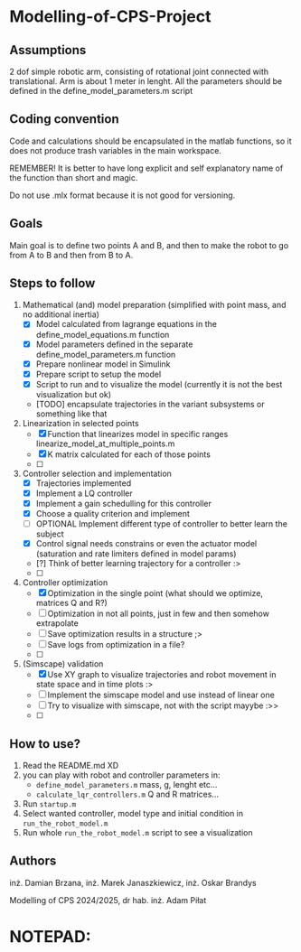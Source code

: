 # Modelling-of-CPS-Project

## Assumptions

2 dof simple robotic arm, consisting of rotational joint connected with translational. Arm is about 1 meter in lenght. All the parameters should be defined in the define_model_parameters.m script


## Coding convention

Code and calculations should be encapsulated in the matlab functions, so it does not produce trash variables in the main workspace.

REMEMBER! It is better to have long explicit and self explanatory name of the function than short and magic.

Do not use .mlx format because it is not good for versioning.


## Goals

Main goal is to define two points A and B, and then to make the robot to go from A to B and then from B to A.


## Steps to follow

1. Mathematical (and) model preparation (simplified with point mass, and no additional inertia)
    - [x] Model calculated from lagrange equations in the define_model_equations.m function
    - [x] Model parameters defined in the separate define_model_parameters.m function
    - [x] Prepare nonlinear model in Simulink
    - [x] Prepare script to setup the model
    - [x] Script to run and to visualize the model (currently it is not the best visualization but ok)
    - [TODO] encapsulate trajectories in the variant subsystems or something like that 
2. Linearization in selected points
    - [x] Function that linearizes model in specific ranges linearize_model_at_multiple_points.m
    - [x] K matrix calculated for each of those points
    - [ ]
3. Controller selection and implementation
    - [x] Trajectories implemented
    - [x] Implement a LQ controller
    - [x] Implement a gain schedulling for this controller
    - [x] Choose a quality criterion and implement
    - [ ] OPTIONAL Implement different type of controller to better learn the subject 
    - [x] Control signal needs constrains or even the actuator model (saturation and rate limiters defined in model params)
    - [?] Think of better learning trajectory for a controller :> 
    - [ ]
4. Controller optimization
    - [x] Optimization in the single point (what should we optimize, matrices Q and R?)
    - [ ] Optimization in not all points, just in few and then somehow extrapolate
    - [ ] Save optimization results in a structure ;>
    - [ ] Save logs from optimization in a file?
    - [ ]
5. (Simscape) validation
    - [x] Use XY graph to visualize trajectories and robot movement in state space and in time plots :>
    - [ ] Implement the simscape model and use instead of linear one
    - [ ] Try to visualize with simscape, not with the script mayybe :>>
    - [ ]


## How to use?

1. Read the README.md XD
2. you can play with robot and controller parameters in:
    - ```define_model_parameters.m``` mass, g, lenght etc...
    - ```calculate_lqr_controllers.m``` Q and R matrices...
3. Run ```startup.m```
4. Select wanted controller, model type and initial condition in ```run_the_robot_model.m```
5. Run whole ```run_the_robot_model.m``` script to see a visualization 

## Authors
inż. Damian Brzana, inż. Marek Janaszkiewicz, inż. Oskar Brandys

Modelling of CPS 2024/2025, dr hab. inż. Adam Piłat


# NOTEPAD:
